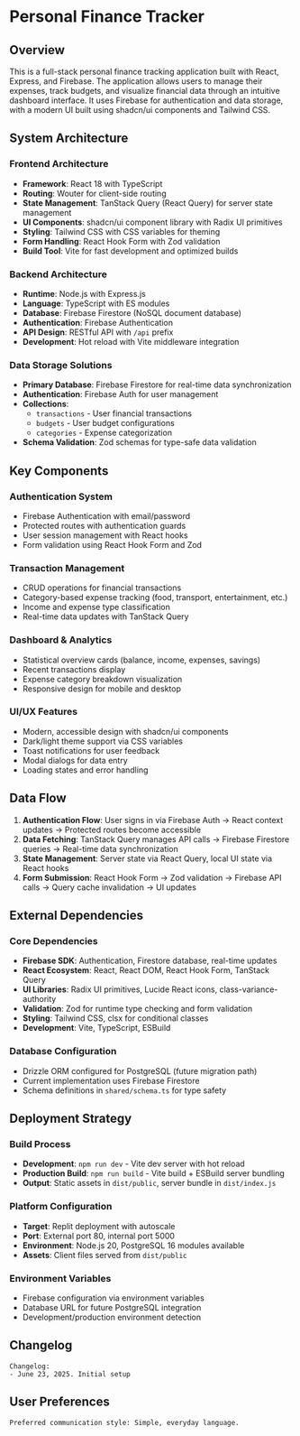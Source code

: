 # Personal Finance Tracker

## Overview

This is a full-stack personal finance tracking application built with React, Express, and Firebase. The application allows users to manage their expenses, track budgets, and visualize financial data through an intuitive dashboard interface. It uses Firebase for authentication and data storage, with a modern UI built using shadcn/ui components and Tailwind CSS.

## System Architecture

### Frontend Architecture
- **Framework**: React 18 with TypeScript
- **Routing**: Wouter for client-side routing
- **State Management**: TanStack Query (React Query) for server state management
- **UI Components**: shadcn/ui component library with Radix UI primitives
- **Styling**: Tailwind CSS with CSS variables for theming
- **Form Handling**: React Hook Form with Zod validation
- **Build Tool**: Vite for fast development and optimized builds

### Backend Architecture
- **Runtime**: Node.js with Express.js
- **Language**: TypeScript with ES modules
- **Database**: Firebase Firestore (NoSQL document database)
- **Authentication**: Firebase Authentication
- **API Design**: RESTful API with `/api` prefix
- **Development**: Hot reload with Vite middleware integration

### Data Storage Solutions
- **Primary Database**: Firebase Firestore for real-time data synchronization
- **Authentication**: Firebase Auth for user management
- **Collections**: 
  - `transactions` - User financial transactions
  - `budgets` - User budget configurations
  - `categories` - Expense categorization
- **Schema Validation**: Zod schemas for type-safe data validation

## Key Components

### Authentication System
- Firebase Authentication with email/password
- Protected routes with authentication guards
- User session management with React hooks
- Form validation using React Hook Form and Zod

### Transaction Management
- CRUD operations for financial transactions
- Category-based expense tracking (food, transport, entertainment, etc.)
- Income and expense type classification
- Real-time data updates with TanStack Query

### Dashboard & Analytics
- Statistical overview cards (balance, income, expenses, savings)
- Recent transactions display
- Expense category breakdown visualization
- Responsive design for mobile and desktop

### UI/UX Features
- Modern, accessible design with shadcn/ui components
- Dark/light theme support via CSS variables
- Toast notifications for user feedback
- Modal dialogs for data entry
- Loading states and error handling

## Data Flow

1. **Authentication Flow**: User signs in via Firebase Auth → React context updates → Protected routes become accessible
2. **Data Fetching**: TanStack Query manages API calls → Firebase Firestore queries → Real-time data synchronization
3. **State Management**: Server state via React Query, local UI state via React hooks
4. **Form Submission**: React Hook Form → Zod validation → Firebase API calls → Query cache invalidation → UI updates

## External Dependencies

### Core Dependencies
- **Firebase SDK**: Authentication, Firestore database, real-time updates
- **React Ecosystem**: React, React DOM, React Hook Form, TanStack Query
- **UI Libraries**: Radix UI primitives, Lucide React icons, class-variance-authority
- **Validation**: Zod for runtime type checking and form validation
- **Styling**: Tailwind CSS, clsx for conditional classes
- **Development**: Vite, TypeScript, ESBuild

### Database Configuration
- Drizzle ORM configured for PostgreSQL (future migration path)
- Current implementation uses Firebase Firestore
- Schema definitions in `shared/schema.ts` for type safety

## Deployment Strategy

### Build Process
- **Development**: `npm run dev` - Vite dev server with hot reload
- **Production Build**: `npm run build` - Vite build + ESBuild server bundling
- **Output**: Static assets in `dist/public`, server bundle in `dist/index.js`

### Platform Configuration
- **Target**: Replit deployment with autoscale
- **Port**: External port 80, internal port 5000
- **Environment**: Node.js 20, PostgreSQL 16 modules available
- **Assets**: Client files served from `dist/public`

### Environment Variables
- Firebase configuration via environment variables
- Database URL for future PostgreSQL integration
- Development/production environment detection

## Changelog

```
Changelog:
- June 23, 2025. Initial setup
```

## User Preferences

```
Preferred communication style: Simple, everyday language.
```